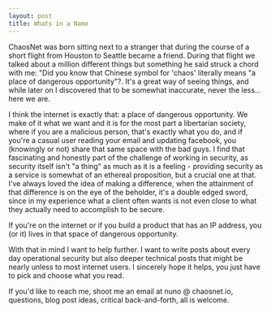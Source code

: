 ```yaml
---
layout: post
title: Whats in a Name
---
```




ChaosNet was born sitting next to a stranger that during the course of a short flight from Houston to Seattle became a friend. During that flight we talked about a million different things but something he said struck a chord with me: "Did you know that Chinese symbol for 'chaos' literally means "a place of dangerous opportunity"?. It's a great way of seeing things, and while later on I discovered that to be somewhat inaccurate, never the less... here we are.

I think the internet is exactly that: a place of dangerous opportunity. We make of it what we want and it is for the most part a libertarian society, where if you are a malicious person, that's exactly what you do, and if you're a casual user reading your email and updating facebook, you (knowingly or not) share that same space with the bad guys. I find that fascinating and honestly part of the challenge of working in security, as security itself isn't "a thing" as much as it is a feeling - providing security as a service is somewhat of an ethereal proposition, but a crucial one at that. I've always loved the idea of making a difference, when the attainment of that difference is on the eye of the beholder, it's a double edged sword, since in my experience what a client often wants is not even close to what they actually need to accomplish to be secure.

If you're on the internet or if you build a product that has an IP address, you (or it) lives in that space of dangerous opportunity.

With that in mind I want to help further. I want to write posts about every day operational security but also deeper technical posts that might be nearly unless to most internet users. I sincerely hope it helps, you just have to pick and choose what you read.

If you'd like to reach me, shoot me an email at nuno @ chaosnet.io, questions, blog post ideas, critical back-and-forth, all is welcome.
